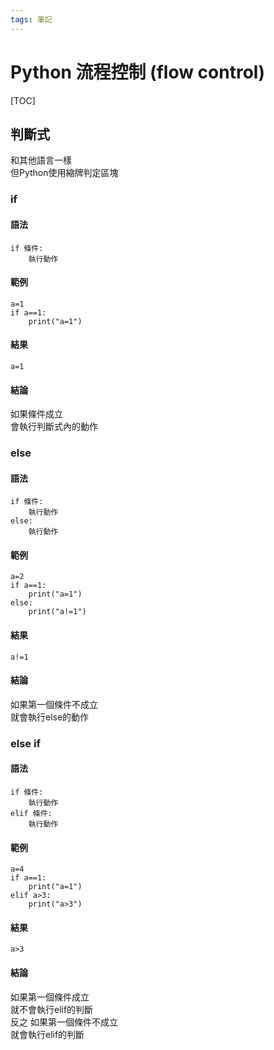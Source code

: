 ```yaml
---
tags: 筆記
---
```


# Python 流程控制 (flow control)

[TOC]

## 判斷式

和其他語言一樣  
但Python使用縮牌判定區塊  

### if

#### 語法

```python=
if 條件:
    執行動作
```

#### 範例

```python=
a=1
if a==1:
    print("a=1")
```

#### 結果

```
a=1
```

#### 結論

如果條件成立  
會執行判斷式內的動作  

### else

#### 語法

```python=
if 條件:
    執行動作
else:
    執行動作
```

#### 範例

```python=
a=2
if a==1:
    print("a=1")
else:
    print("a!=1")
```

#### 結果

```
a!=1
```

#### 結論

如果第一個條件不成立  
就會執行else的動作  

### else if

#### 語法

```python=
if 條件:
    執行動作
elif 條件:
    執行動作
```

#### 範例

```python=
a=4
if a==1:
    print("a=1")
elif a>3:
    print("a>3")
```

#### 結果

```
a>3
```

#### 結論

如果第一個條件成立  
就不會執行elif的判斷  
反之 如果第一個條件不成立  
就會執行elif的判斷  